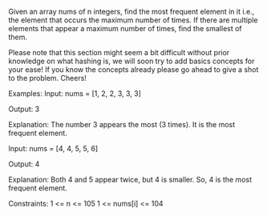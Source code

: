 Given an array nums of n integers, find the most frequent element in it i.e., the element that occurs the maximum number of times. If there are multiple elements that appear a maximum number of times, find the smallest of them.



Please note that this section might seem a bit difficult without prior knowledge on what hashing is, we will soon try to add basics concepts for your ease! If you know the concepts already please go ahead to give a shot to the problem. Cheers!


Examples:
Input: nums = [1, 2, 2, 3, 3, 3]

Output: 3

Explanation: The number 3 appears the most (3 times). It is the most frequent element.

Input: nums = [4, 4, 5, 5, 6]

Output: 4

Explanation: Both 4 and 5 appear twice, but 4 is smaller. So, 4 is the most frequent element.

Constraints:
1 <= n <= 105
1 <= nums[i] <= 104

